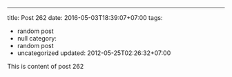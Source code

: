 ---
title: Post 262
date: 2016-05-03T18:39:07+07:00
tags:
  - random post
  - null
category:
  - random post
  - uncategorized
updated: 2012-05-25T02:26:32+07:00

This is content of post 262